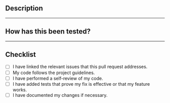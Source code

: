 ## Description

<!--- Provide a detailed description of the changes proposed in this pull request. -->

---
## How has this been tested?

<!--- Describe the tests that you ran to verify your changes. -->

---
## Checklist

<!--- Go through this checklist before marking the pull request as ready for review. -->

- [ ] I have linked the relevant issues that this pull request addresses.
- [ ] My code follows the project guidelines.
- [ ] I have performed a self-review of my code.
- [ ] I have added tests that prove my fix is effective or that my feature works.
- [ ] I have documented my changes if necessary.
